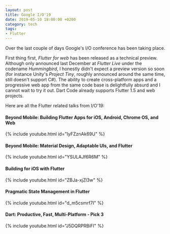 ```yaml
---
layout: post
title: Google I/O'19
date: 2019-05-10 18:00:00 +0200
category: tech
tags:
- Flutter
---
```


Over the last couple of days Google's I/O conference has been taking place. 

First thing first, *Flutter for web* has been released as a technical preview. Although only announced last December at *Flutter Live*  under the codename *Hummingbird*, I honestly didn't expect a preview version so soon (for instance Unity's *Project Tiny*, roughly announced around the same time, still doesn't support C#). The ability to create cross-platform apps and a progressive web app from the same code base is delightfully absurd and I cannot wait to try it out. Dart Code already supports Flutter 1.5 and web projects.

Here are all the Flutter related talks from I/O'19: 

#### Beyond Mobile: Building Flutter Apps for iOS, Android, Chrome OS, and Web

{% include youtube.html id="IyFZznAk69U" %}

#### Beyond Mobile: Material Design, Adaptable UIs, and Flutter

{% include youtube.html id="YSULAJf6R6M" %}

#### Building for iOS with Flutter

{% include youtube.html id="ZBJa-xjZl3w" %}

#### Pragmatic State Management in Flutter

{% include youtube.html id="d_m5csmrf7I" %}

#### Dart: Productive, Fast, Multi-Platform - Pick 3

{% include youtube.html id="J5DQRPRBiFI" %}
